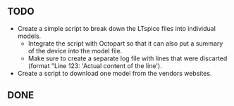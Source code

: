 ## TODO

  - Create a simple script to break down the LTspice files into individual models.
    - Integrate the script with Octopart so that it can also put a summary of the device into the model file.
    - Make sure to create a separate log file with lines that were discarted (format "Line 123: 'Actual content of the line').
  - Create a script to download one model from the vendors websites.

## DONE

